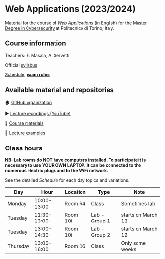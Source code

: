 # Web Applications (2023/2024)

Material for the course of _Web Applications_ (in English) for the [Master Degree in Cybersecurity](https://www.polito.it/en/education/master-s-degree-programmes/cybersecurity) at Politecnico di Torino, Italy.

## Course information

Teachers: E. Masala, A. Servetti

Official [syllabus](https://didattica.polito.it/pls/portal30/gap.pkg_guide.viewGap?p_cod_ins=01GYOUW&p_a_acc=2024&p_header=S&p_lang=EN&multi=N)

[Schedule](/profile/SCHEDULE.md), [**exam rules**](/profile/EXAM.md)

## Available material and repositories

:house: [GitHub organization](https://github.com/polito-WA-2024)

:arrow_forward: [Lecture recordings (YouTube)]()

:blue_book: [Course materials](https://github.com/polito-WA-2024/materials)

:beginner: [Lecture examples](https://github.com/polito-AW-2024/aw-weeks)

## Class hours

**NB: Lab rooms do NOT have computers installed. To participate it is necessary to use YOUR OWN LAPTOP. It can be connected to the numerous electric plugs and to the WiFi network.**

See the detailed _Schedule_ for each day topics and variations.

| Day      | Hour        | Location | Type          | Note               |
|----------|-------------|----------|---------------|--------------------|
| Monday   | 10:00-13:00 | Room R4  | Class         | Sometimes lab      |
| Tuesday  | 11:30-13:00 | Room 10i | Lab - Group 1 | starts on March 12 |
| Tuesday  | 13:00-14:30 | Room 10i | Lab - Group 2 | starts on March 12 |
| Thursday | 13:00-16:00 | Room 16  | Class         | Only some weeks    |
